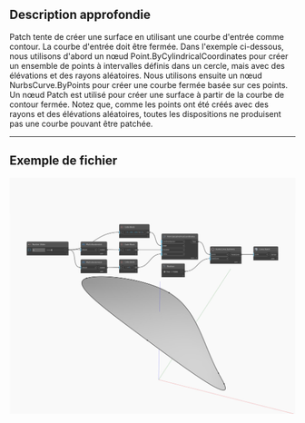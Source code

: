 ## Description approfondie
Patch tente de créer une surface en utilisant une courbe d'entrée comme contour. La courbe d'entrée doit être fermée. Dans l'exemple ci-dessous, nous utilisons d'abord un nœud Point.ByCylindricalCoordinates pour créer un ensemble de points à intervalles définis dans un cercle, mais avec des élévations et des rayons aléatoires. Nous utilisons ensuite un nœud NurbsCurve.ByPoints pour créer une courbe fermée basée sur ces points. Un nœud Patch est utilisé pour créer une surface à partir de la courbe de contour fermée. Notez que, comme les points ont été créés avec des rayons et des élévations aléatoires, toutes les dispositions ne produisent pas une courbe pouvant être patchée.
___
## Exemple de fichier

![Patch](./Autodesk.DesignScript.Geometry.Curve.Patch_img.jpg)

